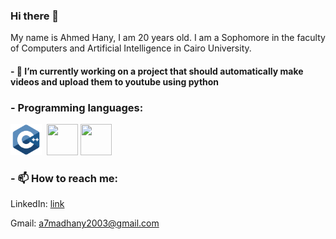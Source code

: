 ### Hi there 👋
My name is Ahmed Hany, I am 20 years old.
I am a Sophomore in the faculty of Computers and Artificial Intelligence in Cairo University.

#### - 🔭 I’m currently working on a project that should automatically make videos and upload them to youtube using python

<!-- ### - 🌱 I’m currently learning: -->
### - Programming languages:
<img src="https://raw.githubusercontent.com/github/explore/80688e429a7d4ef2fca1e82350fe8e3517d3494d/topics/cpp/cpp.png" width="50" height="50" style="display:inline-block;"> ‎  <img src="https://user-images.githubusercontent.com/101745968/178999780-091c7c40-e016-4825-bc88-1657786ef85f.png" width="50" height="50" style="display:inline-block;">   <img src="https://www.google.com/url?sa=i&url=https%3A%2F%2Fqa-mktg.codingrooms.com%2Fcompiler%2Fcsharp%2F&psig=AOvVaw1dElkUfzArdQL2HbFWfWjw&ust=1687099288089000&source=images&cd=vfe&ved=0CBEQjRxqFwoTCLjWvd_Eyv8CFQAAAAAdAAAAABAE" width="50" height="50" style="display:inline-block;">

### - 📫 How to reach me:
LinkedIn: [link](https://www.linkedin.com/in/ahmed-hany-othman-397767228/)

Gmail: a7madhany2003@gmail.com
